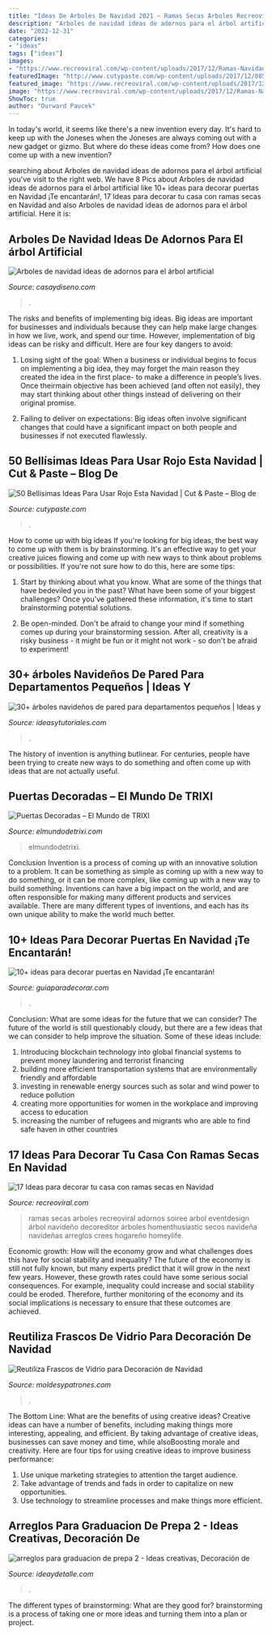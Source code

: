 ```yaml
---
title: "Ideas De Arboles De Navidad 2021 ~ Ramas Secas Arboles Recreoviral Adornos Soiree Arbol Eventdesign árbol Navideño Decoreditor árboles Homenthusiastic Secos Navideña Navideñas Arreglos Crees Hogareño Homeylife"
description: "Arboles de navidad ideas de adornos para el árbol artificial"
date: "2022-12-31"
categories:
- "ideas"
tags: ["ideas"]
images:
- "https://www.recreoviral.com/wp-content/uploads/2017/12/Ramas-Navidad-10.jpg"
featuredImage: "http://www.cutypaste.com/wp-content/uploads/2017/12/0850bef27377fa8f5835df205f938984.jpg"
featured_image: "https://www.recreoviral.com/wp-content/uploads/2017/12/Ramas-Navidad-10.jpg"
image: "https://www.recreoviral.com/wp-content/uploads/2017/12/Ramas-Navidad-10.jpg"
ShowToc: true
author: "Durward Paucek"
---
```



In today's world, it seems like there's a new invention every day.  It's hard to keep up with the Joneses when the Joneses are always coming out with a new gadget or gizmo.  But where do these ideas come from?  How does one come up with a new invention?

	

		
searching about Arboles de navidad ideas de adornos para el árbol artificial you've visit to the right web. We have 8 Pics about Arboles de navidad ideas de adornos para el árbol artificial like 10+ ideas para decorar puertas en Navidad ¡Te encantarán!, 17 Ideas para decorar tu casa con ramas secas en Navidad and also Arboles de navidad ideas de adornos para el árbol artificial. Here it is:
		
    
## Arboles De Navidad Ideas De Adornos Para El árbol Artificial

<img loading=lazy src="https://casaydiseno.com/wp-content/uploads/2015/09/arboles-navidad-ideas-adornos-navidenos-rosa.jpg" onerror="this.onerror=null;this.src='https://tse3.mm.bing.net/th?id=OIP._6Zw3PgT9JROFyfFxakbJgHaJ3&amp;pid=15.1';" alt="Arboles de navidad ideas de adornos para el árbol artificial">

_Source: casaydiseno.com_

>. 

	

The risks and benefits of implementing big ideas.
Big ideas are important for businesses and individuals because they can help make large changes in how we live, work, and spend our time. However, implementation of big ideas can be risky and difficult. Here are four key dangers to avoid:
1. Losing sight of the goal: When a business or individual begins to focus on implementing a big idea, they may forget the main reason they created the idea in the first place- to make a difference in people’s lives. Once theirmain objective has been achieved (and often not easily), they may start thinking about other things instead of delivering on their original promise.

2. Failing to deliver on expectations: Big ideas often involve significant changes that could have a significant impact on both people and businesses if not executed flawlessly.

    
## 50 Bellísimas Ideas Para Usar Rojo Esta Navidad | Cut &amp; Paste – Blog De

<img loading=lazy src="http://www.cutypaste.com/wp-content/uploads/2017/12/0850bef27377fa8f5835df205f938984.jpg" onerror="this.onerror=null;this.src='https://tse2.mm.bing.net/th?id=OIP.leRCdyK28JyjTS76RJq4EQHaJ4&amp;pid=15.1';" alt="50 Bellísimas Ideas Para Usar Rojo Esta Navidad | Cut &amp; Paste – Blog de">

_Source: cutypaste.com_

>. 

	

How to come up with big ideas
If you're looking for big ideas, the best way to come up with them is by brainstorming. It's an effective way to get your creative juices flowing and come up with new ways to think about problems or possibilities. If you're not sure how to do this, here are some tips:
1. Start by thinking about what you know. What are some of the things that have bedeviled you in the past? What have been some of your biggest challenges? Once you've gathered these information, it's time to start brainstorming potential solutions.

2. Be open-minded. Don't be afraid to change your mind if something comes up during your brainstorming session. After all, creativity is a risky business - it might be fun or it might not work - so don't be afraid to experiment!


    
## 30+ árboles Navideños De Pared Para Departamentos Pequeños | Ideas Y

<img loading=lazy src="https://ideasytutoriales.com/wp-content/uploads/2018/11/Arbol-de-Navidad-para-Pared-11.jpg" onerror="this.onerror=null;this.src='https://tse4.mm.bing.net/th?id=OIP.kR0yxfwECtw2b6ke63CNpgDIEs&amp;pid=15.1';" alt="30+ árboles navideños de pared para departamentos pequeños | Ideas y">

_Source: ideasytutoriales.com_

>. 

	

The history of invention is anything butlinear. For centuries, people have been trying to create new ways to do something and often come up with ideas that are not actually useful.

    
## Puertas Decoradas – El Mundo De TRIXI

<img loading=lazy src="http://elmundodetrixi.com/wp-content/uploads/2015/05/IMG_20151212_181119.jpg" onerror="this.onerror=null;this.src='https://tse4.mm.bing.net/th?id=OIP.AeZB9CKs8FPurIxvdRc9ngHaJ4&amp;pid=15.1';" alt="Puertas Decoradas – El Mundo de TRIXI">

_Source: elmundodetrixi.com_

>elmundodetrixi. 

	

Conclusion
Invention is a process of coming up with an innovative solution to a problem. It can be something as simple as coming up with a new way to do something, or it can be more complex, like coming up with a new way to build something. Inventions can have a big impact on the world, and are often responsible for making many different products and services available. There are many different types of inventions, and each has its own unique ability to make the world much better.

    
## 10+ Ideas Para Decorar Puertas En Navidad ¡Te Encantarán!

<img loading=lazy src="https://www.guiaparadecorar.com/wp-content/uploads/2019/11/ideas-para-decorar-puertas-en-Navidad-3.jpg" onerror="this.onerror=null;this.src='https://tse3.mm.bing.net/th?id=OIP.nEO8P9twMKeUyzT4A9X_KwHaKw&amp;pid=15.1';" alt="10+ ideas para decorar puertas en Navidad ¡Te encantarán!">

_Source: guiaparadecorar.com_

>. 

	

Conclusion: What are some ideas for the future that we can consider?
The future of the world is still questionably cloudy, but there are a few ideas that we can consider to help improve the situation. Some of these ideas include: 
1. Introducing blockchain technology into global financial systems to prevent money laundering and terrorist financing 
2. building more efficient transportation systems that are environmentally friendly and affordable 
3. investing in renewable energy sources such as solar and wind power to reduce pollution 
4. creating more opportunities for women in the workplace and improving access to education 
5. increasing the number of refugees and migrants who are able to find safe haven in other countries 

    
## 17 Ideas Para Decorar Tu Casa Con Ramas Secas En Navidad

<img loading=lazy src="https://www.recreoviral.com/wp-content/uploads/2017/12/Ramas-Navidad-10.jpg" onerror="this.onerror=null;this.src='https://tse2.mm.bing.net/th?id=OIP.JFh3bE9PvTBBvpcIxLEASAHaKp&amp;pid=15.1';" alt="17 Ideas para decorar tu casa con ramas secas en Navidad">

_Source: recreoviral.com_

>ramas secas arboles recreoviral adornos soiree arbol eventdesign árbol navideño decoreditor árboles homenthusiastic secos navideña navideñas arreglos crees hogareño homeylife. 

	

Economic growth: How will the economy grow and what challenges does this have for social stability and inequality?
The future of the economy is still not fully known, but many experts predict that it will grow in the next few years. However, these growth rates could have some serious social consequences. For example, inequality could increase and social stability could be eroded. Therefore, further monitoring of the economy and its social implications is necessary to ensure that these outcomes are achieved.

    
## Reutiliza Frascos De Vidrio Para Decoración De Navidad

<img loading=lazy src="https://moldesypatrones.com/wp-content/uploads/frascos-vidrio-navidad-9.jpg" onerror="this.onerror=null;this.src='https://tse3.mm.bing.net/th?id=OIP.I7wYcrVpqLwxOgzDvdinNgHaQU&amp;pid=15.1';" alt="Reutiliza Frascos de Vidrio para Decoración de Navidad">

_Source: moldesypatrones.com_

>. 

	

The Bottom Line: What are the benefits of using creative ideas?
Creative ideas can have a number of benefits, including making things more interesting, appealing, and efficient. By taking advantage of creative ideas, businesses can save money and time, while alsoBoosting morale and creativity. Here are four tips for using creative ideas to improve business performance: 
1. Use unique marketing strategies to attention the target audience.
2. Take advantage of trends and fads in order to capitalize on new opportunities.
3. Use technology to streamline processes and make things more efficient. 

    
## Arreglos Para Graduacion De Prepa 2 - Ideas Creativas, Decoración De

<img loading=lazy src="https://ideaydetalle.com/wp-content/uploads/2018/12/arreglos-para-graduacion-de-prepa-2-176x300.jpg" onerror="this.onerror=null;this.src='https://tse4.mm.bing.net/th?id=OIP.BFxgYQrecFvnMem-kjGpIwAAAA&amp;pid=15.1';" alt="arreglos para graduacion de prepa 2 - Ideas creativas, Decoración de">

_Source: ideaydetalle.com_

>. 

	

The different types of brainstorming: What are they good for?
brainstorming is a process of taking one or more ideas and turning them into a plan or project.

